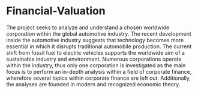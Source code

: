 # Financial-Valuation
The project seeks to analyze and understand a chosen worldwide corporation within the global automotive industry. The recent development inside the automotive industry suggests that technology becomes more essential in which it disrupts traditional automobile production. The current shift from fossil fuel to electric vehicles supports the worldwide aim of a sustainable industry and environment. Numerous corporations operate within the industry, thus only one corporation is investigated as the main focus is to perform an in-depth analysis within a field of corporate finance, wherefore several topics within corporate finance are left out. Additionally, the analyses are founded in modern and recognized economic theory. 
